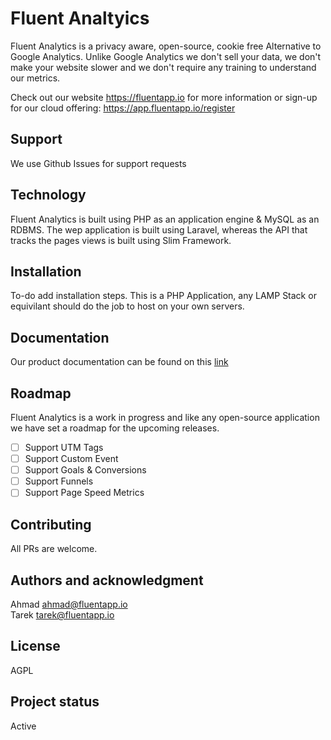 # Fluent Analtyics

Fluent Analytics is a privacy aware, open-source, cookie free Alternative to Google Analytics. Unlike Google Analytics we don't sell your data, we don't make your website slower and we don't require any training to understand our metrics.

Check out our website https://fluentapp.io for more information or sign-up for our cloud offering: https://app.fluentapp.io/register

## Support
We use Github Issues for support requests

## Technology
Fluent Analytics is built using PHP as an application engine & MySQL as an RDBMS. The wep application is built using Laravel, whereas the API that tracks the pages views is built using Slim Framework.


## Installation
To-do add installation steps. This is a PHP Application, any LAMP Stack or equivilant should do the job to host on your own servers.

## Documentation
Our product documentation can be found on this [link](https://fluentapp.io/docs/welcome) 

## Roadmap
Fluent Analytics is a work in progress and like any open-source application we have set a roadmap for the upcoming releases.
- [ ] Support UTM Tags
- [ ] Support Custom Event
- [ ] Support Goals & Conversions
- [ ] Support Funnels
- [ ] Support Page Speed Metrics

## Contributing
All PRs are welcome. 

## Authors and acknowledgment
Ahmad <ahmad@fluentapp.io> \
Tarek <tarek@fluentapp.io>

## License
AGPL

## Project status
Active
